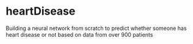 # heartDisease
Building a neural network from scratch to predict whether someone has heart disease or not based on data from over 900 patients

